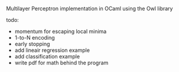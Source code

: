 Multilayer Perceptron implementation in OCaml using the Owl library

todo: 
- momentum for escaping local minima
- 1-to-N encoding
- early stopping
- add lineair regression example
- add classification example
- write pdf for math behind the program
